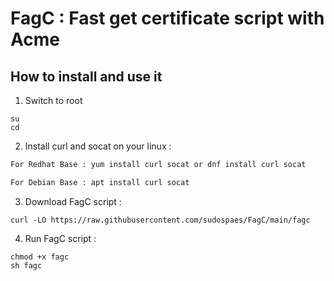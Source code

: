 # FagC : Fast get certificate script with Acme

## How to install and use it

1. Switch to root
```
su
cd
```

2. Install curl and socat on your linux :
```diff
For Redhat Base : yum install curl socat or dnf install curl socat

For Debian Base : apt install curl socat
```

3. Download FagC script :
```
curl -LO https://raw.githubusercontent.com/sudospaes/FagC/main/fagc
```

4. Run FagC script :
```
chmod +x fagc
sh fagc
```
